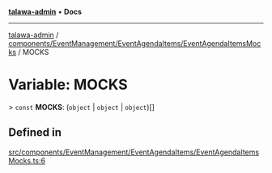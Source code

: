 [**talawa-admin**](../../../../../README.md) • **Docs**

***

[talawa-admin](../../../../../modules.md) / [components/EventManagement/EventAgendaItems/EventAgendaItemsMocks](../README.md) / MOCKS

# Variable: MOCKS

\> `const` **MOCKS**: (`object` \| `object` \| `object`)[]

## Defined in

[src/components/EventManagement/EventAgendaItems/EventAgendaItemsMocks.ts:6](https://github.com/PalisadoesFoundation/talawa-admin/blob/ec91a82db6f7a7a061fbb4ea9639f2bff335faa5/src/components/EventManagement/EventAgendaItems/EventAgendaItemsMocks.ts#L6)
